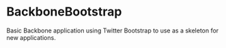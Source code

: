 BackboneBootstrap
=================

Basic Backbone application using Twitter Bootstrap to use as a skeleton for new applications.